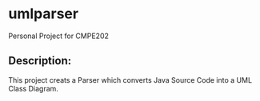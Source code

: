 # umlparser
Personal Project for CMPE202

## Description:
This project creats a Parser which converts Java Source Code into a UML Class Diagram.

